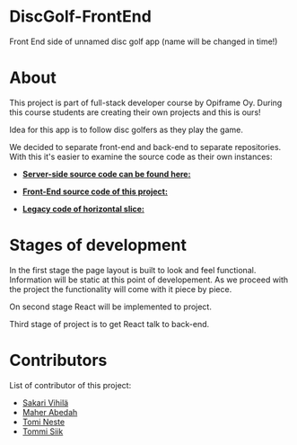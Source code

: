 # DiscGolf-FrontEnd
Front End side of unnamed disc golf app (name will be changed in time!)

# About
This project is part of full-stack developer course by Opiframe Oy. During this course students are creating their own projects and this is ours!

Idea for this app is to follow disc golfers as they play the game. 

We decided to separate front-end and back-end to separate repositories. With this it's easier to examine the source code as their own instances:

- [**Server-side source code can be found here:**](https://github.com/svihila/DiscGolf-API)

- [**Front-End source code of this project:**](https://github.com/tsiika/DiscGolf-FrontEnd)

- [**Legacy code of horizontal slice:**](https://github.com/tsiika/DiscGolf-FrontEnd/tree/legacy)

# Stages of development

In the first stage the page layout is built to look and feel functional. Information will be static at this point of developement. As we proceed with the project the functionality will come with it piece by piece. 

On second stage React will be implemented to project. 

Third stage of project is to get React talk to back-end.

# Contributors
List of contributor of this project:
- [Sakari Vihilä](https://github.com/svihila)
- [Maher Abedah](https://github.com/MaherAbedah)
- [Tomi Neste](https://github.com/nektoplasma)
- [Tommi Siik](https://github.com/tsiika)

